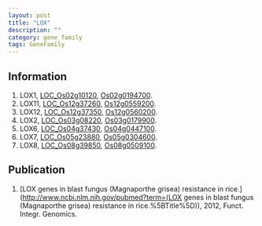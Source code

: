```yaml
---
layout: post
title: "LOX"
description: ""
category: gene family
tags: GeneFamily
---
```


## Information
1. LOX1, [LOC_Os02g10120](http://rice.plantbiology.msu.edu/cgi-bin/ORF_infopage.cgi?orf=LOC_Os02g10120), [Os02g0194700](http://rapdb.dna.affrc.go.jp/viewer/gbrowse_details/irgsp1?name=Os02g0194700).
2. LOX11, [LOC_Os12g37260](http://rice.plantbiology.msu.edu/cgi-bin/ORF_infopage.cgi?orf=LOC_Os12g37260), [Os12g0559200](http://rapdb.dna.affrc.go.jp/viewer/gbrowse_details/irgsp1?name=Os12g0559200).
3. LOX12, [LOC_Os12g37350](http://rice.plantbiology.msu.edu/cgi-bin/ORF_infopage.cgi?orf=LOC_Os12g37350), [Os12g0560200](http://rapdb.dna.affrc.go.jp/viewer/gbrowse_details/irgsp1?name=Os12g0560200).
4. LOX2, [LOC_Os03g08220](http://rice.plantbiology.msu.edu/cgi-bin/ORF_infopage.cgi?orf=LOC_Os03g08220), [Os03g0179900](http://rapdb.dna.affrc.go.jp/viewer/gbrowse_details/irgsp1?name=Os03g0179900).
5. LOX6, [LOC_Os04g37430](http://rice.plantbiology.msu.edu/cgi-bin/ORF_infopage.cgi?orf=LOC_Os04g37430), [Os04g0447100](http://rapdb.dna.affrc.go.jp/viewer/gbrowse_details/irgsp1?name=Os04g0447100).
6. LOX7, [LOC_Os05g23880](http://rice.plantbiology.msu.edu/cgi-bin/ORF_infopage.cgi?orf=LOC_Os05g23880), [Os05g0304600](http://rapdb.dna.affrc.go.jp/viewer/gbrowse_details/irgsp1?name=Os05g0304600).
7. LOX8, [LOC_Os08g39850](http://rice.plantbiology.msu.edu/cgi-bin/ORF_infopage.cgi?orf=LOC_Os08g39850), [Os08g0509100](http://rapdb.dna.affrc.go.jp/viewer/gbrowse_details/irgsp1?name=Os08g0509100).

## Publication
1. [LOX genes in blast fungus (Magnaporthe grisea) resistance in rice.](http://www.ncbi.nlm.nih.gov/pubmed?term=(LOX genes in blast fungus (Magnaporthe grisea) resistance in rice.%5BTitle%5D)), 2012, Funct. Integr. Genomics.


